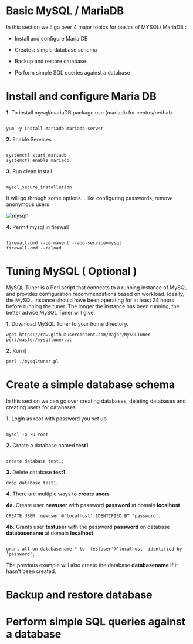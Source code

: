 # Basic MySQL / MariaDB

In this section we'll go over 4 major topics for basics of MYSQL/ MariaDB :

- Install and configure Maria DB

- Create a simple database schema

- Backup and restore database

- Perform simple SQL queries against a database


# Install and configure Maria DB

**1.** To install mysql/mariaDB package use (mariadb for centos/redhat)

```

yum -y install mariadb mariadb-server

```


**2.** Enable Services


```

systemctl start mariadb
systemctl enable mariadb

```

**3.** Run clean install

```

mysql_secure_installation

```

It will go through some options... like configuring passwords, remove anonymous users

![mysql1](https://github.com/sxcdennis/Linux-Guides/blob/master/images/mysql**1.**png?raw=true)




**4.** Permit mysql in firewall

```

firewall-cmd --permanent --add-service=mysql
firewall-cmd --reload

```


# Tuning MySQL ( Optional )

MySQL Tuner is a Perl script that connects to a running instance of MySQL and provides configuration recommendations based on workload. Ideally, the MySQL instance should have been operating for at least 24 hours before running the tuner. The longer the instance has been running, the better advice MySQL Tuner will give.

****1.**** Download MySQL Tuner to your home directory.

``wget https://raw.githubusercontent.com/major/MySQLTuner-perl/master/mysqltuner.pl``


**2.** Run it

`perl ./mysqltuner.pl`





# Create a simple database schema

In this section we can go over creating databases, deleting databases and creating users for databases

****1.**** Login as root with password you set up

```

mysql -p -u root

```


****2.**** Create a database named **test1**

```

create database test1;

```

**3.** Delete database **test1**


```
drop database test1;

```

**4.** There are multiple ways to **create users**

**4a.** Create user **newuser** with password **password** at domain **localhost**

```
CREATE USER 'newuser'@'localhost' IDENTIFIED BY 'password';
```


**4b.** Grants user **testuser** with the password **password** on database **databasename** at domain **localhost**

```

grant all on databasename.* to 'testuser'@'localhost' identified by 'password';

```

The previous example will also create the database **databasename** if it hasn't been created.


# Backup and restore database



# Perform simple SQL queries against a database
